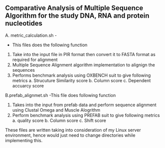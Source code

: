## Comparative Analysis of Multiple Sequence Algorithm for the study DNA, RNA and protein nucleotides

A. metric_calculation.sh  -
- This files does the following function
1. Take into the input file in PIR format then convert it to FASTA format as required for alignment
2. Multiple Sequence Alignment algorithm implementation to alignign the sequences
3. Performs benchmark analysis using OXBENCH suit to give following metrics
	a. Strucuture Similarity score
	b. Column score
	c. Dependent accuarcy score

B.prefab_alignmet.sh
-This file does following function
1. Takes into the input from prefab data and perform sequence alignment using Clustal Omega and Muscle Alogrithm
2. Perform benchmark  analysis using PREFAB suit to give following metrics
	a. quality score
	b. Column score
	c. Shift score

These files are written taking into consideration of my Linux server environment, hence would just need to change directories while implementing this.


